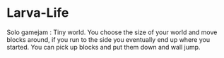 # Larva-Life
Solo gamejam : Tiny world. You choose the size of your world and move blocks around, if you run to the side you eventually end up where you started. You can pick up blocks and put them down and wall jump.
